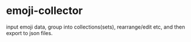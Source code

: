 # emoji-collector
input emoji data, group into collections(sets), rearrange/edit etc, and then export to json files.
